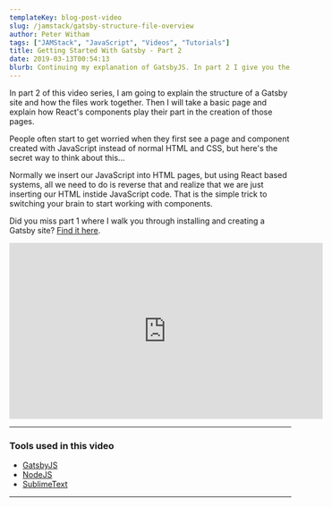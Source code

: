 ```yaml
---
templateKey: blog-post-video
slug: /jamstack/gatsby-structure-file-overview
author: Peter Witham
tags: ["JAMStack", "JavaScript", "Videos", "Tutorials"]
title: Getting Started With Gatsby - Part 2
date: 2019-03-13T00:54:13
blurb: Continuing my explanation of GatsbyJS. In part 2 I give you the overview of site structure and how the files work together to make a site. I also breakdown a simple page and explain how components play their part.
---
```


In part 2 of this video series, I am going to explain the structure of a Gatsby site and how the files work together. Then I will take a basic page and explain how React's components play their part in the creation of those pages.

People often start to get worried when they first see a page and component created with JavaScript instead of normal HTML and CSS, but here's the secret way to think about this...

Normally we insert our JavaScript into HTML pages, but using React based systems, all we need to do is reverse that and realize that we are just inserting our HTML instide JavaScript code. That is the simple trick to switching your brain to start working with components.

Did you miss part 1 where I walk you through installing and creating a Gatsby site? [Find it here](/jamstack/gatsby-getting-started).

<iframe width="560" height="315" src="https://www.youtube.com/embed/FdlkdHAkYXU" frameborder="0" allow="accelerometer; autoplay; encrypted-media; gyroscope; picture-in-picture" allowfullscreen></iframe>

---

### Tools used in this video
- [GatsbyJS](https://www.gatsbyjs.org/)
- [NodeJS](https://nodejs.org/)
- [SublimeText](https://sublimetext.com)


---

